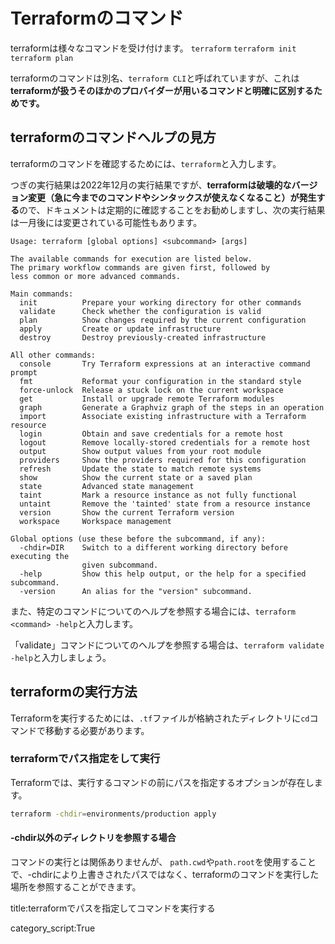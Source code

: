 



# Terraformのコマンド

terraformは様々なコマンドを受け付けます。
`terraform` `terraform init` `terraform plan`

terraformのコマンドは別名、`terraform CLI`と呼ばれていますが、これは**terraformが扱うそのほかのプロバイダーが用いるコマンドと明確に区別するためです。**


## terraformのコマンドヘルプの見方

terraformのコマンドを確認するためには、`terraform`と入力します。

つぎの実行結果は2022年12月の実行結果ですが、**terraformは破壊的なバージョン変更（急に今までのコマンドやシンタックスが使えなくなること）が発生する**ので、ドキュメントは定期的に確認することをお勧めしますし、次の実行結果は一月後には変更されている可能性もあります。

```
Usage: terraform [global options] <subcommand> [args]

The available commands for execution are listed below.
The primary workflow commands are given first, followed by
less common or more advanced commands.

Main commands:
  init          Prepare your working directory for other commands
  validate      Check whether the configuration is valid
  plan          Show changes required by the current configuration
  apply         Create or update infrastructure
  destroy       Destroy previously-created infrastructure

All other commands:
  console       Try Terraform expressions at an interactive command prompt
  fmt           Reformat your configuration in the standard style
  force-unlock  Release a stuck lock on the current workspace
  get           Install or upgrade remote Terraform modules
  graph         Generate a Graphviz graph of the steps in an operation
  import        Associate existing infrastructure with a Terraform resource
  login         Obtain and save credentials for a remote host
  logout        Remove locally-stored credentials for a remote host
  output        Show output values from your root module
  providers     Show the providers required for this configuration
  refresh       Update the state to match remote systems
  show          Show the current state or a saved plan
  state         Advanced state management
  taint         Mark a resource instance as not fully functional
  untaint       Remove the 'tainted' state from a resource instance
  version       Show the current Terraform version
  workspace     Workspace management

Global options (use these before the subcommand, if any):
  -chdir=DIR    Switch to a different working directory before executing the
                given subcommand.
  -help         Show this help output, or the help for a specified subcommand.
  -version      An alias for the "version" subcommand.
```

また、特定のコマンドについてのヘルプを参照する場合には、`terraform <command> -help`と入力します。

「validate」コマンドについてのヘルプを参照する場合は、`terraform validate -help`と入力しましょう。


## terraformの実行方法

Terraformを実行するためには、`.tf`ファイルが格納されたディレクトリに`cd`コマンドで移動する必要があります。


### terraformでパス指定をして実行

Terraformでは、実行するコマンドの前にパスを指定するオプションが存在します。

```sh
terraform -chdir=environments/production apply
```


#### -chdir以外のディレクトリを参照する場合

コマンドの実行とは関係ありませんが、
`path.cwd`や`path.root`を使用することで、-chdirにより上書きされたパスではなく、terraformのコマンドを実行した場所を参照することができます。








title:terraformでパスを指定してコマンドを実行する


category_script:True